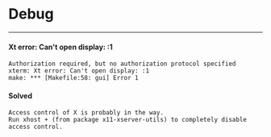 # Debug


---
#### Xt error: Can't open display: :1

```
Authorization required, but no authorization protocol specified
xterm: Xt error: Can't open display: :1
make: *** [Makefile:58: gui] Error 1
```

#### Solved

```
Access control of X is probably in the way.
Run xhost + (from package x11-xserver-utils) to completely disable access control.
```
